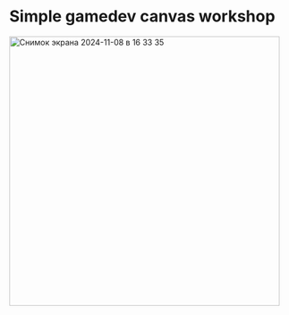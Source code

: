 <h1>Simple gamedev canvas workshop</h1>

<img width="483" alt="Снимок экрана 2024-11-08 в 16 33 35" src="https://github.com/user-attachments/assets/9d039169-6d39-42dc-81b3-4d34293a8352">
